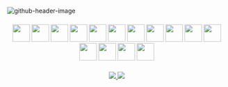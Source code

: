 ![github-header-image](https://user-images.githubusercontent.com/113611848/214608717-2cb4f08a-10cb-486d-b104-50401c1b5780.png)

###

<div align="center">
  <img width="40px" src="https://icongr.am/simple/html5.svg?size=128&color=ff9191&colored=false" />
  <img width="40px" src="https://icongr.am/simple/css3.svg?size=128&color=ffbf91&colored=false" />
  <img width="40px" src="https://icongr.am/simple/sass.svg?size=128&color=ffed91&colored=false" />
  <img width="40px" src="https://icongr.am/simple/tailwindcss.svg?size=128&color=e3ff91&colored=false" />
  <img width="40px" src="https://icongr.am/simple/bootstrap.svg?size=128&color=b6ff91&colored=false" />
  <img width="40px" src="https://icongr.am/simple/javascript.svg?size=128&color=91ff9a&colored=false" />
  <img width="40px" src="https://icongr.am/simple/react.svg?size=128&color=91ffc8&colored=false" />
  <img width="40px" src="https://icongr.am/simple/redux.svg?size=128&color=91fff6&colored=false" />
  <img width="40px" src="https://icongr.am/simple/nodejs.svg?size=128&color=91daff&colored=false" />
  <img width="40px" src="https://icongr.am/simple/python.svg?size=128&color=91adff&colored=false" />
  <img width="40px" src="https://icongr.am/simple/flask.svg?size=128&color=a391ff&colored=false" />
  <img width="40px" src="https://icongr.am/simple/postgresql.svg?size=128&color=d191ff&colored=false" />
  <img width="40px" src="https://icongr.am/simple/mongodb.svg?size=128&color=ff91ff&colored=false" />
  <img width="40px" src="https://icongr.am/simple/docker.svg?size=128&color=ff91d1&colored=false" />
  <img width="40px" src="https://icongr.am/simple/gnubash.svg?size=128&color=ff91a3&colored=false" />
<div/>
  
###
  
<div align="center">
  <a href="mailto:pepemiguelx2@gmail.com" target="_blank">
    <img src="https://img.shields.io/badge/Gmail-D14836?style=for-the-badge&logo=gmail&logoColor=white" />
  </a>
  <a href="https://www.linkedin.com/in/pedrompena" target="_blank">
    <img src="https://img.shields.io/badge/LinkedIn-0077B5?style=for-the-badge&logo=linkedin&logoColor=white" />
  </a>
</div>
